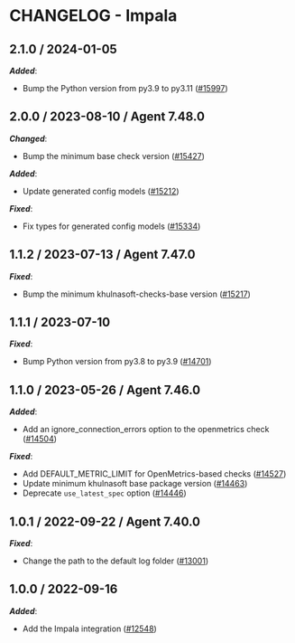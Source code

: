 # CHANGELOG - Impala

<!-- towncrier release notes start -->

## 2.1.0 / 2024-01-05

***Added***:

* Bump the Python version from py3.9 to py3.11 ([#15997](https://github.com/KhulnaSoft/integrations-core/pull/15997))

## 2.0.0 / 2023-08-10 / Agent 7.48.0

***Changed***:

* Bump the minimum base check version ([#15427](https://github.com/KhulnaSoft/integrations-core/pull/15427))

***Added***:

* Update generated config models ([#15212](https://github.com/KhulnaSoft/integrations-core/pull/15212))

***Fixed***:

* Fix types for generated config models ([#15334](https://github.com/KhulnaSoft/integrations-core/pull/15334))

## 1.1.2 / 2023-07-13 / Agent 7.47.0

***Fixed***:

* Bump the minimum khulnasoft-checks-base version ([#15217](https://github.com/KhulnaSoft/integrations-core/pull/15217))

## 1.1.1 / 2023-07-10

***Fixed***:

* Bump Python version from py3.8 to py3.9 ([#14701](https://github.com/KhulnaSoft/integrations-core/pull/14701))

## 1.1.0 / 2023-05-26 / Agent 7.46.0

***Added***:

* Add an ignore_connection_errors option to the openmetrics check ([#14504](https://github.com/KhulnaSoft/integrations-core/pull/14504))

***Fixed***:

* Add DEFAULT_METRIC_LIMIT for OpenMetrics-based checks ([#14527](https://github.com/KhulnaSoft/integrations-core/pull/14527))
* Update minimum khulnasoft base package version ([#14463](https://github.com/KhulnaSoft/integrations-core/pull/14463))
* Deprecate `use_latest_spec` option ([#14446](https://github.com/KhulnaSoft/integrations-core/pull/14446))

## 1.0.1 / 2022-09-22 / Agent 7.40.0

***Fixed***:

* Change the path to the default log folder ([#13001](https://github.com/KhulnaSoft/integrations-core/pull/13001))

## 1.0.0 / 2022-09-16

***Added***:

* Add the Impala integration ([#12548](https://github.com/KhulnaSoft/integrations-core/pull/12548))
